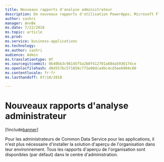 ```yaml
---
title: Nouveaux rapports d'analyse administrateur
description: De nouveaux rapports d'utilisation PowerApps, Microsoft Flow et Common Data Service pour les applications sont disponibles pour tous les administrateurs
author: sashri
manager: AnnBe
ms.date: 7/22/2018
ms.topic: article
ms.prod: 
ms.service: business-applications
ms.technology: 
ms.author: sashri
audience: Admin
ms.translationtype: HT
ms.sourcegitcommit: 0b40bb3c98145f5a260f412701a884a5936174ce
ms.openlocfilehash: d8d557bc571858c775e08dca4bc4cd3ee6904c80
ms.contentlocale: fr-fr
ms.lasthandoff: 07/18/2018

---
```

# <a name="new-admin-analytics-reports"></a>Nouveaux rapports d'analyse administrateur


[!include[banner](../../includes/banner.md)]

Pour les administrateurs de Common Data Service pour les applications, il n'est plus nécessaire d'installer la solution d'aperçu de l'organisation dans leur environnement. Tous les rapports d'aperçu de l'organisation sont disponibles (par défaut) dans le centre d'administration.

